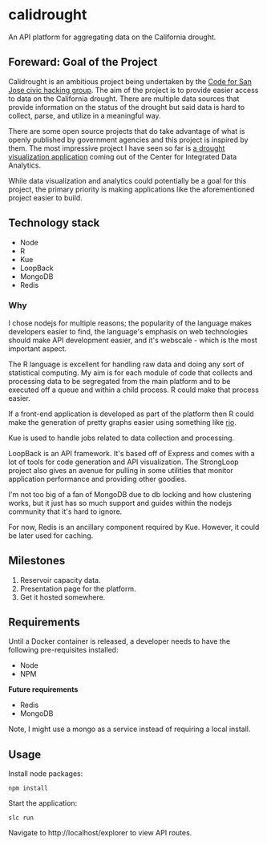 calidrought
===========

An API platform for aggregating data on the California drought.

## Foreward: Goal of the Project
Calidrought is an ambitious project being undertaken by the [Code for San Jose civic hacking group](http://codeforsanjose.com/). The aim of the project is to provide easier access to data on the California drought. There are multiple data sources that provide information on the status of the drought but said data is hard to collect, parse, and utilize in a meaningful way.

There are some open source projects that do take advantage of what is openly published by government agencies and this project is inspired by them. The most impressive project I have seen so far is [a drought visualization application](https://github.com/USGS-CIDA/CIDA-Viz) coming out of the Center for Integrated Data Analytics.

While data visualization and analytics could potentially be a goal for this project, the primary priority is making applications like the aforementioned project easier to build.

## Technology stack
* Node
* R
* Kue
* LoopBack
* MongoDB
* Redis

### Why
I chose nodejs for multiple reasons; the popularity of the language makes developers easier to find, the language's emphasis on web technologies should make API development easier, and it's webscale - which is the most important aspect.

The R language is excellent for handling raw data and doing any sort of statistical computing. My aim is for each module of code that collects and processing data to be segregated from the main platform and to be executed off a queue and within a child process. R could make that process easier.

If a front-end application is developed as part of the platform then R could make the generation of pretty graphs easier using something like [rio](https://github.com/albertosantini/node-rio).

Kue is used to handle jobs related to data collection and processing.

LoopBack is an API framework. It's based off of Express and comes with a lot of tools for code generation and API visualization. The StrongLoop project also gives an avenue for pulling in some utilities that monitor application performance and providing other goodies.

I'm not too big of a fan of MongoDB due to db locking and how clustering works, but it just has so much support and guides within the nodejs community that it's hard to ignore.

For now, Redis is an ancillary component required by Kue. However, it could be later used for caching.

## Milestones

1. Reservoir capacity data.
2. Presentation page for the platform.
3. Get it hosted somewhere.

## Requirements
Until a Docker container is released, a developer needs to have the following pre-requisites installed:

* Node
* NPM

**Future requirements**

* Redis
* MongoDB

Note, I might use a mongo as a service instead of requiring a local install.

## Usage
Install node packages:
```
npm install
```
Start the application:
```
slc run
```

Navigate to http://localhost/explorer to view API routes.